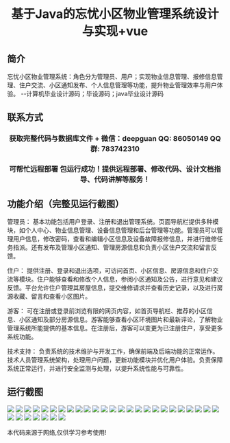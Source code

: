 <p><h1 align="center">基于Java的忘忧小区物业管理系统设计与实现+vue</h1></p>

## 简介
忘忧小区物业管理系统：角色分为管理员、用户；实现物业信息管理、报修信息管理、住户交流、小区通知发布、个人信息管理等功能，提升物业管理效率与用户体验。    --计算机毕业设计源码；毕设源码；java毕业设计源码


## 联系方式
<p><h3 align="center">获取完整代码与数据库文件 + 微信：deepguan QQ: 86050149 QQ群: 783742310</h3></p>
<p><h3 align="center">可帮忙远程部署 包运行成功！提供远程部署、修改代码、设计文档指导、代码讲解等服务！</h3></p>

## 功能介绍（完整见运行截图）
管理员： 基本功能包括用户登录、注册和退出管理系统。页面导航栏提供多种模块，如个人中心、物业信息管理、设备信息管理和后台管理等功能。管理员可以管理用户信息，修改密码，查看和编辑小区信息及设备故障报修信息，并进行维修任务指派。还有发布及管理小区通知、管理房源信息和负责小区住户交流和留言反馈。

住户： 提供注册、登录和退出选项，可访问首页、小区信息、房源信息和住户交流等模块。住户能够查看和修改个人信息，参阅小区通知及公告，进行意见和建议反馈。平台允许住户管理其房屋信息，提交维修请求并查看历史记录，以及进行房源收藏、留言和查看小区图片。

游客： 可在注册或登录前浏览有限的网页内容，如首页导航栏、推荐的小区信息、小区通知及部分房源信息。游客能够查看小区环境图片和最新评论，了解物业管理系统所能提供的基本信息。在注册后，游客可以变更为已注册住户，享受更多系统功能。

技术支持： 负责系统的技术维护与开发工作，确保前端及后端功能的正常运作。技术人员管理系统架构，处理用户问题，更新功能模块并优化用户体验。负责保障系统正常运行，并进行安全监测与处理，以提升系统性能与可靠性。


## 运行截图
![](img/001.jpg)
![](img/002.jpg)
![](img/003.jpg)
![](img/004.jpg)
![](img/005.jpg)
![](img/006.jpg)
![](img/007.jpg)
![](img/008.jpg)
![](img/009.jpg)
![](img/010.jpg)
![](img/011.jpg)
![](img/012.jpg)
![](img/013.jpg)
![](img/014.jpg)
![](img/015.jpg)
![](img/016.jpg)
![](img/017.jpg)
![](img/018.jpg)
![](img/019.jpg)
![](img/020.jpg)
![](img/021.jpg)
![](img/022.jpg)
![](img/023.jpg)
![](img/024.jpg)
![](img/025.jpg)
![](img/026.jpg)
![](img/027.jpg)
![](img/028.jpg)
![](img/029.jpg)
![](img/030.jpg)
![](img/031.jpg)
![](img/032.jpg)

<p>本代码来源于网络,仅供学习参考使用!</p>
